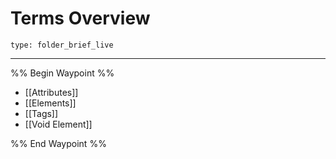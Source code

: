 # Terms Overview
 
```ccard
type: folder_brief_live
```
 
--- 

%% Begin Waypoint %%
- [[Attributes]]
- [[Elements]]
- [[Tags]]
- [[Void Element]]

%% End Waypoint %%